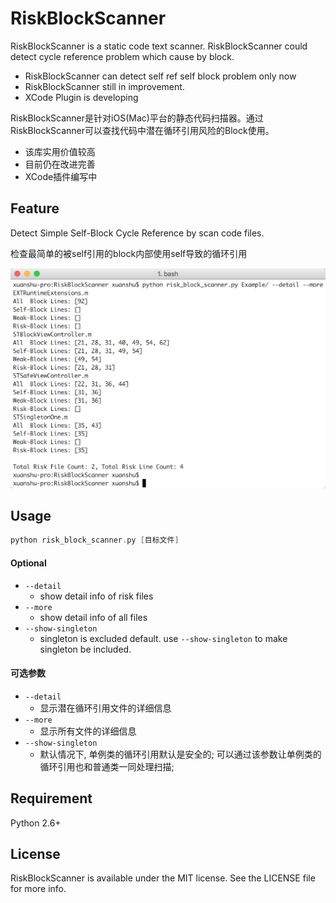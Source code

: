 # RiskBlockScanner

RiskBlockScanner is a static code text scanner. RiskBlockScanner could detect cycle reference problem which cause by block.

* RiskBlockScanner can detect self ref self block problem only now
* RiskBlockScanner still in improvement.
* XCode Plugin is developing

RiskBlockScanner是针对iOS(Mac)平台的静态代码扫描器。通过RiskBlockScanner可以查找代码中潜在循环引用风险的Block使用。

* 该库实用价值较高
* 目前仍在改进完善
* XCode插件编写中

## Feature

Detect Simple Self-Block Cycle Reference by scan code files.

检查最简单的被self引用的block内部使用self导致的循环引用

![test](./demo.png)

## Usage

``` Swift
python risk_block_scanner.py [目标文件] 
```

#### Optional
* ```--detail```         
	* show detail info of risk files
* ```--more```          
	* show detail info of all files
* ```--show-singleton``` 
	* singleton is excluded default. use `--show-singleton` to make singleton be included.
	
#### 可选参数
* ```--detail``` 
	* 显示潜在循环引用文件的详细信息
* ```--more```   
	* 显示所有文件的详细信息
* ```--show-singleton```
	* 默认情况下, 单例类的循环引用默认是安全的; 可以通过该参数让单例类的循环引用也和普通类一同处理扫描;

## Requirement

Python 2.6+

## License

RiskBlockScanner is available under the MIT license. See the LICENSE file for more info.
